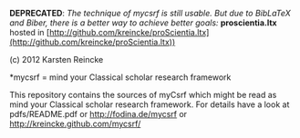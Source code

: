 
**DEPRECATED**: *The technique of mycsrf is still usable. But
due to BibLaTeX and Biber, there is a better way to achieve 
better goals:* **proscientia.ltx** hosted in
[http://github.com/kreincke/proScientia.ltx](http://github.com/kreincke/proScientia.ltx))

(c) 2012 Karsten Reincke

*mycsrf = mind your Classical scholar research framework

This repository contains the sources of myCsrf which might be read as
mind your Classical scholar research framework. For details have a look at
pdfs/README.pdf or http://fodina.de/mycsrf or http://kreincke.github.com/mycsrf/
